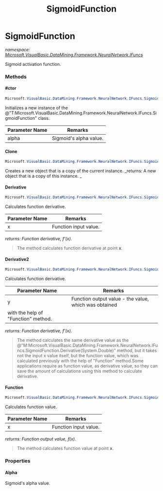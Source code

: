 ﻿---
title: SigmoidFunction
---

# SigmoidFunction
_namespace: [Microsoft.VisualBasic.DataMining.Framework.NeuralNetwork.IFuncs](N-Microsoft.VisualBasic.DataMining.Framework.NeuralNetwork.IFuncs.html)_

Sigmoid activation function.

### Methods

#### #ctor
```csharp
Microsoft.VisualBasic.DataMining.Framework.NeuralNetwork.IFuncs.SigmoidFunction.#ctor(System.Double)
```
Initializes a new instance of the @"T:Microsoft.VisualBasic.DataMining.Framework.NeuralNetwork.IFuncs.SigmoidFunction" class.

|Parameter Name|Remarks|
|--------------|-------|
|alpha|Sigmoid's alpha value.|


#### Clone
```csharp
Microsoft.VisualBasic.DataMining.Framework.NeuralNetwork.IFuncs.SigmoidFunction.Clone
```
Creates a new object that is a copy of the current instance.
_returns: 
 A new object that is a copy of this instance.
 _

#### Derivative
```csharp
Microsoft.VisualBasic.DataMining.Framework.NeuralNetwork.IFuncs.SigmoidFunction.Derivative(System.Double)
```
Calculates function derivative.

|Parameter Name|Remarks|
|--------------|-------|
|x|Function input value.|

_returns: Function derivative, f'(x)._
> The method calculates function derivative at point **x**.

#### Derivative2
```csharp
Microsoft.VisualBasic.DataMining.Framework.NeuralNetwork.IFuncs.SigmoidFunction.Derivative2(System.Double)
```
Calculates function derivative.

|Parameter Name|Remarks|
|--------------|-------|
|y|Function output value - the value, which was obtained
 with the help of "Function" method.|

_returns: Function derivative, f'(x)._
> The method calculates the same derivative value as the
>  @"M:Microsoft.VisualBasic.DataMining.Framework.NeuralNetwork.IFuncs.SigmoidFunction.Derivative(System.Double)" method, but it takes not the input x value
>  itself, but the function value, which was calculated previously with
>  the help of "Function" method.Some applications require as function value, as derivative value,
>  so they can save the amount of calculations using this method to calculate derivative.

#### Function
```csharp
Microsoft.VisualBasic.DataMining.Framework.NeuralNetwork.IFuncs.SigmoidFunction.Function(System.Double)
```
Calculates function value.

|Parameter Name|Remarks|
|--------------|-------|
|x|Function input value.|

_returns: Function output value, f(x)._
> The method calculates function value at point **x**.



### Properties

#### Alpha
Sigmoid's alpha value.

